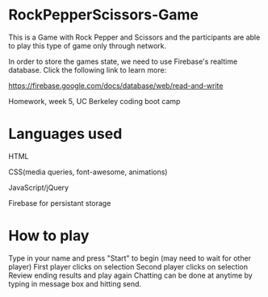 # RockPepperScissors-Game

This is a Game with Rock Pepper and Scissors and the participants are able to play this type of game only through network.

In order to store the games state, we need to use Firebase's realtime database. Click the following link to learn more:

https://firebase.google.com/docs/database/web/read-and-write

Homework, week 5, UC Berkeley coding boot camp

# Languages used

 HTML

 CSS(media queries, font-awesome, animations)

JavaScript/jQuery

Firebase for persistant storage

# How to play

Type in your name and press "Start" to begin (may need to wait for other player)
First player clicks on selection
Second player clicks on selection
Review ending results and play again
Chatting can be done at anytime by typing in message box and hitting send.
